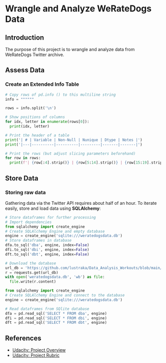 # Wrangle and Analyze WeRateDogs Data

## Introduction
The purpose of this project is to wrangle and analyze data from WeRateDogs Twitter archive.

## Assess Data
### Create an Extended Info Table

```python
# Copy rows of pd.info () to this multiline string
info = """"""

rows = info.split('\n')

# Show positions of columns
for idx, letter in enumerate(rows[0]):
  print(idx, letter)

# Print the header of a table
print('| # | Variable | Non-Null | Nunique | Dtype | Notes |')
print('|---|----------|----------|---------|-------|-------|')

# Print the rows (but adjust slicing parameters beforehand)
for row in rows:
  print(f'| {row[:4].strip()} | {row[5:14].strip()} | {row[15:19].strip()} | | {row[31:].strip()} | |')
```

## Store Data
### Storing raw data
Gathering data via the Twitter API requires about half of an hour. To iterate easily, store and load data using **SQLAlchemy**:

```python
# Store dataframes for further processing
# Import dependencies
from sqlalchemy import create_engine
# Create SQLAlchemy Engine and empty database
engine = create_engine('sqlite:///weratedogsdata.db')
# Store dataframes in database
dfa.to_sql('dba', engine, index=False)
dfi.to_sql('dbi', engine, index=False)
dft.to_sql('dbt', engine, index=False)
```

```python
# Download the database
url_db = 'https://github.com/lustraka/Data_Analysis_Workouts/blob/main/Analyse_Twitter_Data/weratedogsdata.db?raw=true'
r = requests.get(url_db)
with open('weratedogsdata.db', 'wb') as file:
  file.write(r.content)

from sqlalchemy import create_engine
# Create SQLAlchemy Engine and connect to the database
engine = create_engine('sqlite:///weratedogsdata.db')

# Read dataframes from SQlite database
dfa = pd.read_sql('SELECT * FROM dba', engine)
dfi = pd.read_sql('SELECT * FROM dbi', engine)
dft = pd.read_sql('SELECT * FROM dbt', engine)
```

## References
- [Udacity: Project Overview](https://classroom.udacity.com/nanodegrees/nd002/parts/cd0015/modules/0d74f2b3-e708-4fe7-b07e-6548d45e491d/lessons/a9596390-9691-4891-9a86-1d6044976f09/concepts/48566cfd-e9c5-4b49-aaff-f63c16672b0e)
- [Udacity: Project Rubric](https://review.udacity.com/#!/rubrics/1136/view)
